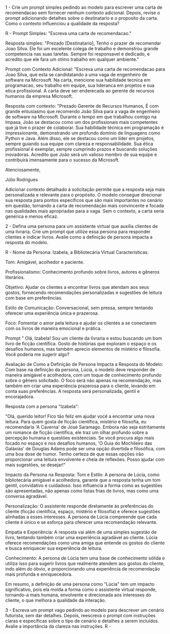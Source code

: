 1 - Crie um prompt simples pedindo ao modelo para escrever uma carta de recomendacao sem fornecer nenhum contexto adicional. Depois, revise o prompt adicionando detalhes sobre o destinatario e o proposito da carta. Como o contexto influenciou a qualidade da resposta?

R - Prompt Simples: "Escreva uma carta de recomendacao."

Resposta simples: "Prezado [Destinatario], Tenho o prazer de recomendar Joao Silva. Ele foi um excelente colega de trabalho e demonstrou grande competencia nas suas tarefas. Sempre foi responsavel e dedicado, e acredito que ele fara um otimo trabalho em qualquer ambiente."

Prompt com Contexto Adicional: "Escreva uma carta de recomendacao para Joao Silva, que esta se candidatando a uma vaga de engenheiro de software na Microsoft. Na carta, mencione sua habilidade tecnica em programacao, seu trabalho em equipe, sua lideranca em projetos e sua etica profissional. A carta deve ser enderecada ao gerente de recursos humanos da empresa Microsoft.

Resposta com contexto: "Prezado Gerente de Recursos Humanos, É com grande entusiasmo que recomendo João Silva para a vaga de engenheiro de software na Microsoft. Durante o tempo em que trabalhou comigo na Impasa, João se destacou como um dos profissionais mais competentes que já tive o prazer de colaborar. Sua habilidade técnica em programação é impressionante, demonstrando um profundo domínio de linguagens como Python e Java. Além disso, ele se destacou como um líder em projetos, sempre guiando sua equipe com clareza e responsabilidade. Sua ética profissional é exemplar, sempre cumprindo prazos e buscando soluções inovadoras. Acredito que João será um valioso membro de sua equipe e contribuirá imensamente para o sucesso da Microsoft.

Atenciosamente,

Júlio Rodrigues

Adicionar contexto detalhado à solicitação permite que a resposta seja mais personalizada e relevante para o propósito. O modelo consegue direcionar sua resposta para pontos específicos que são mais importantes no cenário em questão, tornando a carta de recomendação mais convincente e focada nas qualidades mais apropriadas para a vaga. Sem o contexto, a carta seria genérica e menos eficaz.

2 - Defina uma persona para um assistente virtual que auxilia clientes de uma livraria. Crie um prompt que utilize essa persona para responder clientes e indicar livros. Avalie como a definição de persona impacta a resposta do modelo.

R - Nome da Persona: Izabela, a Bibliotecária Virtual Características:

Tom: Amigável, acolhedor e paciente.

Profissionalismo: Conhecimento profundo sobre livros, autores e gêneros literários.

Objetivo: Ajudar os clientes a encontrar livros que atendam aos seus gostos, fornecendo recomendações personalizadas e sugestões de leitura com base em preferências.

Estilo de Comunicação: Conversacional, sem pressa, sempre tentando oferecer uma experiência única e prazerosa.

Foco: Fomentar o amor pela leitura e ajudar os clientes a se conectarem com os livros de maneira emocional e prática.

Prompt " Olá, Izabela! Sou um cliente da livraria e estou buscando um bom livro de ficção científica. Gosto de histórias que exploram o espaço e os desafios humanos, mas também aprecio elementos de mistério e filosofia. Você poderia me sugerir algo?

Avaliação de Como a Definição de Persona Impacta a Resposta do Modelo: Com base na definição da persona, Lúcia, o modelo deve responder de maneira amigável e acolhedora, com um toque de conhecimento profundo sobre o gênero solicitado. O foco será não apenas na recomendação, mas também em criar uma experiência prazerosa para o cliente, levando em conta suas preferências. A resposta será personalizada, gentil e encorajadora.

Resposta com a persona "Izabela":

"Olá, querido leitor! Fico tão feliz em ajudar você a encontrar uma nova leitura. Para quem gosta de ficção científica, mistério e filosofia, eu recomendaria 'A Caverna' de José Saramago. Embora não seja estritamente um romance de ficção científica, ele traz um olhar profundo sobre a percepção humana e questões existenciais. Se você procura algo mais focado no espaço e nos desafios humanos, 'O Guia do Mochileiro das Galáxias' de Douglas Adams pode ser uma opção divertida e filosófica, com uma boa dose de humor. Tenho certeza de que essas opções irão proporcionar uma leitura envolvente e cheia de reflexões. Posso ajudar com mais sugestões, se desejar!"

Impacto da Persona na Resposta: Tom e Estilo: A persona de Lúcia, como bibliotecária amigável e acolhedora, garante que a resposta tenha um tom gentil, convidativo e cuidadoso. Isso influencia a forma como as sugestões são apresentadas, não apenas como listas frias de livros, mas como uma conversa agradável.

Personalização: O assistente responde diretamente às preferências do cliente (ficção científica, espaço, mistério e filosofia) e oferece sugestões alinhadas a esses interesses. A persona de Lúcia compreende que cada cliente é único e se esforça para oferecer uma recomendação relevante.

Empatia e Experiência: A resposta vai além de uma simples sugestão de livro, tentando também criar uma experiência agradável ao cliente. Lúcia oferece recomendações como uma amiga que entende os gostos do cliente e busca enriquecer sua experiência de leitura.

Conhecimento: A persona de Lúcia tem uma base de conhecimento sólida e utiliza isso para sugerir livros que realmente atendem aos gostos do cliente, indo além do óbvio, e proporcionando uma experiência de recomendação mais profunda e enriquecedora.

Em resumo, a definição de uma persona como "Lúcia" tem um impacto significativo, pois ela molda a forma como o assistente virtual responde, tornando-a mais humana, envolvente e direcionada aos interesses do cliente, o que melhora a qualidade da interação.

3 - Escreva um prompt vago pedindo ao modelo para descrever um cenário futurista, sem dar detalhes. Depois, reescreva o prompt com instruções claras e específicas sobre o tipo de cenário e detalhes a serem incluídos. Avalie a importância da clareza nas instruções. R -